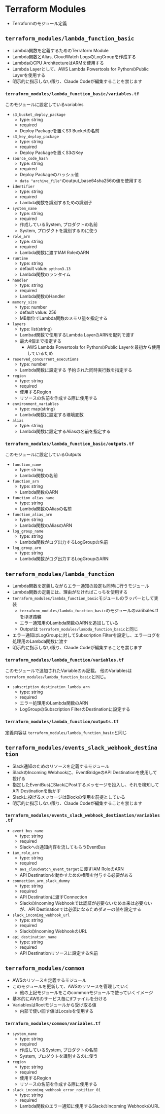 # Terraform Modules

- Terraformのモジュール定義

## `terraform_modules/lambda_function_basic`

- Lambda関数を定義するためのTerraform Module
- Lambda関数とAlias, CloudWatch LogsのLogGroupを作成する
- LambdaのCPU ArchitectureはARMを使用する
- Lambda Layerとして、AWS Lambda Powertools for PythonのPublic Layerを使用する
- 明示的に指示しない限り、Claude Codeが編集することを禁じます

### `terraform_modules/lambda_function_basic/variables.tf`

このモジュールに設定しているvariables

- `s3_bucket_deploy_package`
  - type: string
  - required
  - Deploy Packageを置くS3 Bucketの名前
- `s3_key_deploy_package`
  - type: string
  - required
  - Deploy Packageを置くS3のKey
- `source_code_hash`
  - type: string
  - required
  - Deploy Packageのハッシュ値
  - `data "archive_file"`のoutput_base64sha256の値を使用する
- `identifier`
  - type: string
  - required
  - Lambda関数を識別するための識別子
- `system_name`
  - type: string
  - required
  - 作成しているSystem, プロダクトの名前
  - System, プロダクトを識別するのに使う
- `role_arn`
  - type: string
  - required
  - Lambda関数に渡すIAM RoleのARN
- `runtime`
  - type: string
  - default value: `python3.13`
  - Lambda関数のランタイム
- `handler`
  - type: string
  - required
  - Lambda関数のHandler
- `memory_size`
  - type: number
  - default value: 256
  - MB単位でLambda関数のメモリ量を指定する
- `layers`
  - type: list(string)
  - Lambad関数で使用するLambda LayerのARNを配列で渡す
  - 最大4個まで指定する
    - AWS Lambda Powertools for PythonのPublic Layerを最初から使用しているため
- `reserved_concurrent_executions`
  - type: number
  - Lambda関数に設定する 予約された同時実行数を指定する
- `region`
  - type: string
  - required
  - 使用するRegion
  - リソースの名前を作成する際に使用する
- `environment_variables`
  - type: map(string)
  - Lambda関数に設定する環境変数
- `alias`
  - type: string
  - Lambda関数に設定するAliasの名前を指定する

### `terraform_modules/lambda_function_basic/outputs.tf`

このモジュールに設定しているOutputs

- `function_name`
  - type: string
  - Lambda関数の名前
- `function_arn`
  - type: string
  - Lambda関数のARN
- `function_alias_name`
  - type: string
  - Lambda関数のAliasの名前
- `function_alias_arn`
  - type: string
  - Lambda関数のAliasのARN
- `log_group_name`
  - type: string
  - Lambda関数がログ出力するLogGroupの名前
- `log_group_arn`
  - type: string
  - Lambda関数がログ出力するLogGroupのARN

## `terraform_modules/lambda_function`

- Lambda関数を定義しながらエラー通知の設定も同時に行うモジュール
- Lambda関数の定義には、理由がなければこっちを使用する
- `terraform_modules/lambda_function_basic`モジュールのラッパーとして実装
  - `terraform_modules/lambda_function_basic`のモジュールのvaribales.tfをほぼ踏襲
  - エラー通知用のLambda関数のARNを追加している
  - Outputは `terraform_modules/lambda_function_basic`と同じ
- エラー通知はLogGroupに対してSubscription Filterを設定し、エラーログを処理用のLambda関数に渡す
- 明示的に指示しない限り、Claude Codeが編集することを禁じます

### `terraform_modules/lambda_function/variables.tf`

このモジュールで追加されたVariableのみ記載。
他のVariablesは `terraform_modules/lambda_function_basic`と同じ。

- `subscription_destination_lambda_arn`
  - type: string
  - required
  - エラー処理用のLambda関数のARN
  - LogGroupのSubscription FilterのDestinationに設定する

### `terraform_modules/lambda_function/outputs.tf`

定義内容は `terraform_modules/lambda_function_basic`と同じ

## `terraform_modules/events_slack_webhook_destination`

- Slack通知のためのリソースを定義するモジュール
- SlackのIncoming Webhookに、EventBridgeのAPI Destinationを使用して投げる
- 指定したEventBusにSlackにPostするメッセージを投入し、それを検知してAPI Destinationを動かす
- Slackに投げるメッセージはBlockの使用を前提としている
- 明示的に指示しない限り、Claude Codeが編集することを禁じます

### `terraform_modules/events_slack_webhook_destination/variables.tf`

- `event_bus_name`
  - type: string
  - required
  - Slackへの通知内容を流してもらうEventBus
- `iam_role_arn`
  - type: string
  - required
  - `aws_cloudwatch_event_target`に渡すIAM RoleのARN
  - API Destinationを動かすための権限を付与する必要がある
- `connection_arn_slack_dummy`
  - type: string
  - required
  - API Destinationに渡すConnection
  - SlackのIncoming Webhookでは認証が必要ないため本来は必要ないが、API Destinationでは必須になるためダミーの値を設定する
- `slack_incoming_webhook_url`
  - type: string
  - required
  - SlackのIncoming WebhookのURL
- `api_destination_name`
  - type: string
  - required
  - API Destinationリソースに設定する名前

## `terraform_modules/common`

- AWSのリソースを定義するモジュール
- このモジュールを更新して、AWSのリソースを管理していく
  - 他の上記モジュールをこのcommonモジュールで使っていくイメージ
- 基本的にAWSのサービス毎にtfファイルを分ける
- VariablesはRootモジュールから受け取る値
  - 内部で使い回す値はLocalsを使用する

### `terraform_modules/common/variables.tf`

- `system_name`
  - type: string 
  - required
  - 作成しているSystem, プロダクトの名前
  - System, プロダクトを識別するのに使う
- `region`
  - type: string
  - required
  - 使用するRegion
  - リソースの名前を作成する際に使用する
- `slack_incoming_webhook_error_notifier_01`
  - type: string
  - required
  - Lambda関数のエラー通知に使用するSlackのIncoming WebhookのURL